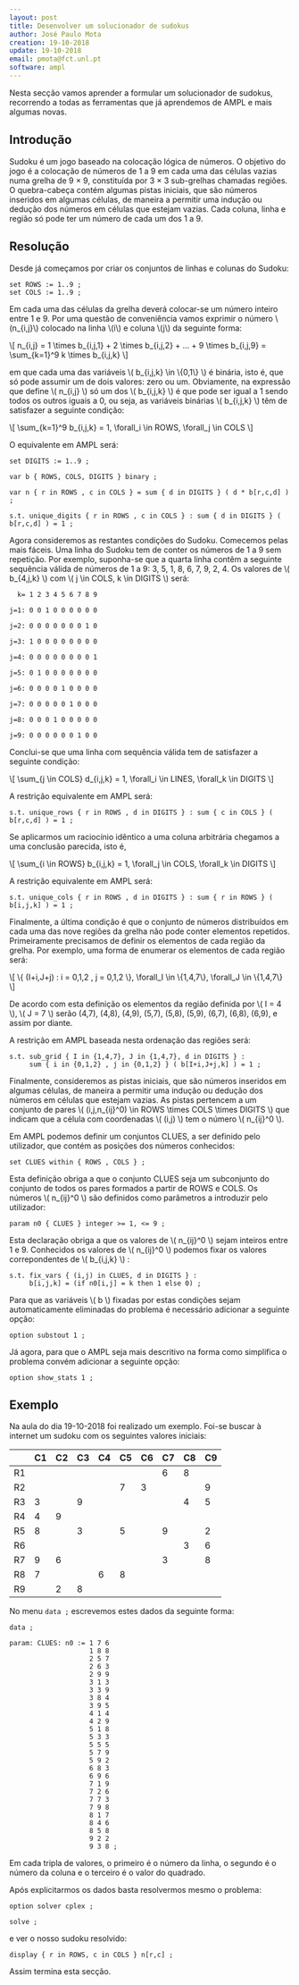 ```yaml
---
layout: post
title: Desenvolver um solucionador de sudokus
author: José Paulo Mota
creation: 19-10-2018
update: 19-10-2018
email: pmota@fct.unl.pt
software: ampl
---
```


Nesta secção vamos aprender a formular um solucionador de sudokus, recorrendo a todas as ferramentas que já aprendemos de AMPL e mais algumas novas.


## Introdução

Sudoku é um jogo baseado na colocação lógica de números. O objetivo do jogo é a colocação de números de 1 a 9 em cada uma das células vazias numa grelha de 9 × 9, constituída por 3 × 3 sub-grelhas chamadas regiões. O quebra-cabeça contém algumas pistas iniciais, que são números inseridos em algumas células, de maneira a permitir uma indução ou dedução dos números em células que estejam vazias. Cada coluna, linha e região só pode ter um número de cada um dos 1 a 9.


## Resolução

Desde já começamos por criar os conjuntos de linhas e colunas do Sudoku:

```
set ROWS := 1..9 ;
set COLS := 1..9 ;
```

Em cada uma das células da grelha deverá colocar-se um número inteiro entre 1 e 9. Por uma questão de conveniência vamos exprimir o número \\(n_{i,j}\\) colocado na linha \\(i\\) e coluna \\(j\\) da seguinte forma:

\\[
n_{i,j} = 1 \times b_{i,j,1} + 2 \times b_{i,j,2} + ... + 9 \times b_{i,j,9} = \sum_{k=1}^9 k \times b_{i,j,k} 
\\]

em que cada uma das variáveis \\( b_{i,j,k} \in \\{0,1\\} \\)  é binária, isto é, que só pode assumir um de dois valores: zero ou um. Obviamente, na expressão que define \\( n_{i,j} \\) só um dos \\( b_{i,j,k} \\) é que pode ser igual a 1 sendo todos os outros iguais a 0, ou seja, as variáveis binárias \\( b_{i,j,k} \\) têm de satisfazer a seguinte condição:

\\[
\sum_{k=1}^9 b_{i,j,k} = 1, \forall_i \in ROWS, \forall_j \in COLS
\\]

O equivalente em AMPL será:

```
set DIGITS := 1..9 ;

var b { ROWS, COLS, DIGITS } binary ;

var n { r in ROWS , c in COLS } = sum { d in DIGITS } ( d * b[r,c,d] ) ;

s.t. unique_digits { r in ROWS , c in COLS } : sum { d in DIGITS } ( b[r,c,d] ) = 1 ;
```

Agora consideremos as restantes condições do Sudoku. Comecemos pelas mais fáceis. Uma linha do Sudoku tem de conter os números de 1 a 9 sem repetição. Por exemplo, suponha-se que a quarta linha contêm a seguinte sequência válida de números de 1 a 9: 3, 5, 1, 8, 6, 7, 9, 2, 4. Os valores de \\( b_{4,j,k} \\) com \\( j \in COLS, k \in DIGITS \\) será:

```
  k= 1 2 3 4 5 6 7 8 9
  
j=1: 0 0 1 0 0 0 0 0 0

j=2: 0 0 0 0 0 0 0 1 0

j=3: 1 0 0 0 0 0 0 0 0

j=4: 0 0 0 0 0 0 0 0 1

j=5: 0 1 0 0 0 0 0 0 0

j=6: 0 0 0 0 1 0 0 0 0

j=7: 0 0 0 0 0 1 0 0 0

j=8: 0 0 0 1 0 0 0 0 0

j=9: 0 0 0 0 0 0 1 0 0
```

Conclui-se que uma linha com sequência válida tem de satisfazer a seguinte condição:

\\[
\sum_{j \in COLS} d_{i,j,k} = 1, \forall_i \in LINES, \forall_k \in DIGITS
\\]

A restrição equivalente em AMPL será:

```
s.t. unique_rows { r in ROWS , d in DIGITS } : sum { c in COLS } ( b[r,c,d] ) = 1 ;
```

Se aplicarmos um raciocínio idêntico a uma coluna arbitrária chegamos a uma conclusão parecida, isto é, 

\\[
\sum_{i \in ROWS} b_{i,j,k} = 1, \forall_j \in COLS, \forall_k \in DIGITS
\\]

A restrição equivalente em AMPL será:

```
s.t. unique_cols { r in ROWS , d in DIGITS } : sum { r in ROWS } ( b[i,j,k] ) = 1 ;
```

Finalmente, a última condição é que o conjunto de números distribuídos em cada uma das nove regiões da grelha não pode conter elementos repetidos. Primeiramente precisamos de definir os elementos de cada região da grelha. Por exemplo, uma forma de enumerar os elementos de cada região será:

\\[
\\{ (I+i,J+j) : i = 0,1,2 , j = 0,1,2 \\}, \forall_I \in \\{1,4,7\\}, \forall_J \in \\{1,4,7\\}
\\]

De acordo com esta definição os elementos da região definida por \\( I = 4 \\), \\( J = 7 \\) serão (4,7), (4,8), (4,9), (5,7), (5,8), (5,9), (6,7), (6,8), (6,9), e assim por diante.

A restrição em AMPL baseada nesta ordenação das regiões será:

```
s.t. sub_grid { I in {1,4,7}, J in {1,4,7}, d in DIGITS } : 
     sum { i in {0,1,2} , j in {0,1,2} } ( b[I+i,J+j,k] ) = 1 ;
```

Finalmente, consideremos as pistas iniciais, que são números inseridos em algumas células, de maneira a permitir uma indução ou dedução dos números em células que estejam vazias. As pistas pertencem a um conjunto de pares \\( (i,j,n_{ij}^0) \in ROWS \times COLS \times DIGITS \\) que indicam que a célula com coordenadas \\( (i,j) \\) tem o número \\( n_{ij}^0 \\). 

Em AMPL podemos definir um conjuntos CLUES, a ser definido pelo utilizador, que contém as posições dos números conhecidos:

```
set CLUES within { ROWS , COLS } ;
```

Esta definição obriga a que o conjunto CLUES seja um subconjunto do conjunto de todos os pares formados a partir de ROWS e COLS. Os números \\( n_{ij}^0 \\) são definidos como parâmetros a introduzir pelo utilizador:

```
param n0 { CLUES } integer >= 1, <= 9 ;
```

Esta declaração obriga a que os valores de \\( n_{ij}^0 \\) sejam inteiros entre 1 e 9. Conhecidos os valores de \\( n_{ij}^0 \\) podemos fixar os valores correpondentes de \\( b_{i,j,k} \\) :

```
s.t. fix_vars { (i,j) in CLUES, d in DIGITS } :
     b[i,j,k] = (if n0[i,j] = k then 1 else 0) ;
```

Para que as variáveis \\( b \\) fixadas por estas condições sejam automaticamente eliminadas do problema é necessário adicionar a seguinte opção:

```
option substout 1 ;
```

Já agora, para que o AMPL seja mais descritivo na forma como simplifica o problema convém adicionar a seguinte opção:

```
option show_stats 1 ;
```

## Exemplo

Na aula do dia 19-10-2018 foi realizado um exemplo. Foi-se buscar à internet um sudoku com os seguintes valores iniciais:

|    | C1 | C2 | C3 | C4 | C5 | C6 | C7 | C8 | C9 |
|----|----|----|----|----|----|----|----|----|----|
| R1 |    |    |    |    |    |    | 6  | 8  |    |
| R2 |    |    |    |    | 7  | 3  |    |    | 9  |
| R3 | 3  |    | 9  |    |    |    |    | 4  | 5  |
| R4 | 4  | 9  |    |    |    |    |    |    |    |
| R5 | 8  |    | 3  |    | 5  |    | 9  |    | 2  |
| R6 |    |    |    |    |    |    |    | 3  | 6  |
| R7 | 9  | 6  |    |    |    |    | 3  |    | 8  |
| R8 | 7  |    |    | 6  | 8  |    |    |    |    |
| R9 |    | 2  | 8  |    |    |    |    |    |    |

No menu `data ;` escrevemos estes dados da seguinte forma:

``` 
data ;

param: CLUES: n0 := 1 7 6
                    1 8 8
                    2 5 7
                    2 6 3
                    2 9 9
                    3 1 3
                    3 3 9
                    3 8 4
                    3 9 5
                    4 1 4
                    4 2 9
                    5 1 8
                    5 3 3
                    5 5 5
                    5 7 9
                    5 9 2
                    6 8 3
                    6 9 6
                    7 1 9
                    7 2 6
                    7 7 3
                    7 9 8
                    8 1 7
                    8 4 6
                    8 5 8
                    9 2 2
                    9 3 8 ;
```

Em cada tripla de valores, o primeiro é o número da linha, o segundo é o número da coluna e o terceiro é o valor do quadrado.

Após explicitarmos os dados basta resolvermos mesmo o problema:

```
option solver cplex ;

solve ;
```

e ver o nosso sudoku resolvido:

```
display { r in ROWS, c in COLS } n[r,c] ;
```

Assim termina esta secção.
